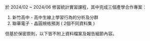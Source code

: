 於 2024/02 ~ 2024/06 修習統計實習課程，其中完成三個產學合作專案：
1. 新竹高中 - 高中生線上學習行為的分析及分群
2. 聯華電子 - 晶圓規格預測 ( 2個不同資料集 )

但基於保密原則，以下皆不附上資料檔案及報告細節內容。
